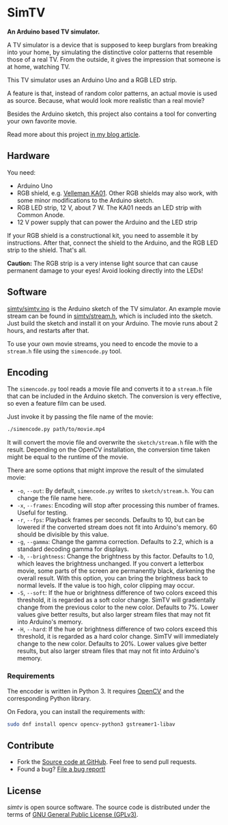 # SimTV

**An Arduino based TV simulator.**

A TV simulator is a device that is supposed to keep burglars from breaking into your home, by simulating the distinctive color patterns that resemble those of a real TV. From the outside, it gives the impression that someone is at home, watching TV.

This TV simulator uses an Arduino Uno and a RGB LED strip.

A feature is that, instead of random color patterns, an actual movie is used as source. Because, what would look more realistic than a real movie?

Besides the Arduino sketch, this project also contains a tool for converting your own favorite movie.

Read more about this project [in my blog article](https://shred.zone/cilla/page/379/an-arduino-tv-simulator.html).

## Hardware

You need:

* Arduino Uno
* RGB shield, e.g. [Velleman KA01](http://www.velleman.co.uk/contents/en-uk/p578_ka01.html). Other RGB shields may also work, with some minor modifications to the Arduino sketch.
* RGB LED strip, 12 V, about 7 W. The KA01 needs an LED strip with Common Anode.
* 12 V power supply that can power the Arduino and the LED strip

If your RGB shield is a constructional kit, you need to assemble it by instructions. After that, connect the shield to the Arduino, and the RGB LED strip to the shield. That's all.

**Caution:** The RGB strip is a very intense light source that can cause permanent damage to your eyes! Avoid looking directly into the LEDs!

## Software

[simtv/simtv.ino](./simtv/simtv.ino) is the Arduino sketch of the TV simulator. An example movie stream can be found in [simtv/stream.h](./simtv/stream.h), which is included into the sketch. Just build the sketch and install it on your Arduino. The movie runs about 2 hours, and restarts after that.

To use your own movie streams, you need to encode the movie to a `stream.h` file using the `simencode.py` tool.

## Encoding

The `simencode.py` tool reads a movie file and converts it to a `stream.h` file that can be included in the Arduino sketch. The conversion is very effective, so even a feature film can be used.

Just invoke it by passing the file name of the movie:

```sh
./simencode.py path/to/movie.mp4
```

It will convert the movie file and overwrite the `sketch/stream.h` file with the result. Depending on the OpenCV installation, the conversion time taken might be equal to the runtime of the movie.

There are some options that might improve the result of the simulated movie:

* `-o`, `--out`: By default, `simencode.py` writes to `sketch/stream.h`. You can change the file name here.
* `-x`, `--frames`: Encoding will stop after processing this number of frames. Useful for testing.
* `-r`, `--fps`: Playback frames per seconds. Defaults to 10, but can be lowered if the converted stream does not fit into Arduino's memory. 60 should be divisible by this value.
* `-g`, `--gamma`: Change the gamma correction. Defaults to 2.2, which is a standard decoding gamma for displays.
* `-b`, `--brightness`: Change the brightness by this factor. Defaults to 1.0, which leaves the brightness unchanged. If you convert a letterbox movie, some parts of the screen are permanently black, darkening the overall result. With this option, you can bring the brightness back to normal levels. If the value is too high, color clipping may occur.
* `-S`, `--soft`: If the hue or brightness difference of two colors exceed this threshold, it is regarded as a soft color change. SimTV will gradientally change from the previous color to the new color. Defaults to 7%. Lower values give better results, but also larger stream files that may not fit into Arduino's memory.
* `-H`, `--hard`: If the hue or brightness difference of two colors exceed this threshold, it is regarded as a hard color change. SimTV will immediately change to the new color. Defaults to 20%. Lower values give better results, but also larger stream files that may not fit into Arduino's memory.

### Requirements

The encoder is written in Python 3. It requires [OpenCV](https://opencv.org/) and the corresponding Python library.

On Fedora, you can install the requirements with:

```sh
sudo dnf install opencv opencv-python3 gstreamer1-libav
```

## Contribute

* Fork the [Source code at GitHub](https://github.com/shred/simtv). Feel free to send pull requests.
* Found a bug? [File a bug report!](https://github.com/shred/simtv/issues)


## License

_simtv_ is open source software. The source code is distributed under the terms of [GNU General Public License (GPLv3)](https://www.gnu.org/licenses/gpl-3.0.en.html#content).
